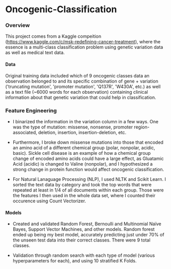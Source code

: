 # Oncogenic-Classification

### Overview
This project comes from a Kaggle compeition (https://www.kaggle.com/c/msk-redefining-cancer-treatment), where the essence is a multi-class classification problem using genetic variation data as well as medical text data. 


####  **Data**

Original training data included which of 9 oncogenic classes data an observation belonged to and its specific combination of gene + variation ('truncating mutation', 'promoter mutation', 'Q137R', 'W430A', etc.) as well as a text file (~6000 words for each observation) containing clinical information about that genetic variation that could help in classification.

### **Feature Engineering**

- I binarized the information in the variation column in a few ways. One was the type of mutation: missense, nonsense, promoter region-associated, deletion, insertion, insertion-deletion, etc.
 
- Furthermore, I broke down missense mutations into those that encoded an amino acid of a different chemical group (polar, nonpolar, acidic, basic). Sickle cell disease is an example of how a chemical group change of encoded amino acids could have a large effect, as Gluatamic Acid (acidic) is changed to Valine (nonpolar), and I hypothesized a strong change in protein function would affect oncogenic classification.

- For Natural Lanaguage Processing (NLP), I used NLTK and Scikit Learn. I sorted the text data by category and took the top words that were repeated at least in 1/4 of all documents within each group. Those were the features I then used in the whole data set, where I counted their occurence using Count Vectorizer. 

#### **Models**


- Created and validated Random Forest, Bernoulli and Multinomial Naïve Bayes, Support Vector Machines, and other models. Random forest ended up being my best model, accurately predicting just under 70% of the unseen test data into their correct classes. There were 9 total classes.   

- Validation through random search with each type of model (various hyperparameters for each), and using 10 stratified K Folds. 
